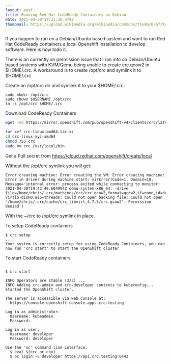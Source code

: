 ```yaml
---
layout: post
title: Running Red Hat CodeReady Containers on Debian
date: 2021-04-30T19:31:30.479Z
thumbnail: https://upload.wikimedia.org/wikipedia/commons/thumb/6/67/Kubernetes_logo.svg/1024px-Kubernetes_logo.svg.png
---
```

If you happen to run on a Debian/Ubuntu based system and want to run Red Hat CodeReady containers a local Openshift installation to develop software.
Here is how todo it.

There is an currently an permission issue that I ran into on Debian/Ubuntu based systems with KVM/Qemu being unable to create crc.qcow2 in $HOME/.crc. A workaround is to create /opt/crc and symlink it to $HOME/.crc

Create an /opt/crc dir and symlink it to your $HOME/.crc
```/bin/bash
sudo mkdir /opt/crc
sudo chown $USERNAME /opt/crc
ln -s /opt/crc $HOME/.crc
```

Download CodeReady Containers
```bash
wget -nd https://mirror.openshift.com/pub/openshift-v4/clients/crc/latest/crc-linux-amd64.tar.xz
```

```bash
tar xvf crc-linux-amd64.tar.xz
cd crc-linux-xyz-amd64
chmod 755 crc
sudo mv crc /usr/local/bin
```

Get a Pull secret from https://cloud.redhat.com/openshift/create/local

Without the /opt/crc symlink you will get:
```
Error creating machine: Error creating the VM: Error creating machine: Error in driver during machine start: virError(Code=1, Domain=10, Message='internal error: process exited while connecting to monitor: 2021-04-30T19:42:48.604994Z qemu-system-x86_64: -drive file=/home/chris/.crc/machines/crc/crc.qcow2,format=qcow2,if=none,id=drive-virtio-disk0,aio=threads: Could not open backing file: Could not open '/home/chris/.crc/cache/crc_libvirt_4.7.5/crc.qcow2': Permission denied')
```

With the ~/crc to /opt/crc symlink in place.

To setup CodeReady containers 

```/bin/bash
$ crc setup
...
Your system is correctly setup for using CodeReady Containers, you can now run 'crc start' to start the OpenShift cluster

```
To start CodeReady containers
```/bin/bash

$ crc start

INFO Operators are stable (3/3) ...               
INFO Adding crc-admin and crc-developer contexts to kubeconfig... 
Started the OpenShift cluster.

The server is accessible via web console at:
  https://console-openshift-console.apps-crc.testing

Log in as administrator:
  Username: kubeadmin
  Password: 

Log in as user:
  Username: developer
  Password: developer

Use the 'oc' command line interface:
  $ eval $(crc oc-env)
  $ oc login -u developer https://api.crc.testing:6443
```

